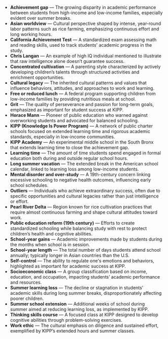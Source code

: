 - **Achievement gap** — The growing disparity in academic performance between students from high-income and low-income families, especially evident over summer breaks.  
- **Asian worldview** — Cultural perspective shaped by intense, year-round labor patterns such as rice farming, emphasizing continuous effort and long working hours.  
- **California Achievement Test** — A standardized exam assessing math and reading skills, used to track students' academic progress in the study.  
- **Chris Langan** — An example of high IQ individual mentioned to illustrate that raw intelligence alone doesn’t guarantee success.  
- **Concentrated cultivation** — A parenting style characterized by actively developing children’s talents through structured activities and enrichment opportunities.  
- **Cultural legacy** — The inherited cultural patterns and values that influence behaviors, attitudes, and approaches to work and learning.  
- **Free or reduced lunch** — A federal program supporting children from low-income families by providing nutritious meals at school.  
- **Grit** — The quality of perseverance and passion for long-term goals, emphasized as important for student success at KIPP.  
- **Horace Mann** — Pioneer of public education who warned against overworking students and advocated for balanced schooling.  
- **KIPP (Knowledge Is Power Program)** — A network of public charter schools focused on extended learning time and rigorous academic standards, especially in low-income communities.  
- **KIPP Academy** — An experimental middle school in the South Bronx that extends learning time to close the achievement gap.  
- **Learning time** — The amount of time students spend engaged in formal education both during and outside regular school hours.  
- **Long summer vacation** — The extended break in the American school calendar, linked to learning loss among low-income students.  
- **Mental disorder and over-study** — A 19th-century concern linking excessive schooling to negative health outcomes, influencing early school schedules.  
- **Outliers** — Individuals who achieve extraordinary success, often due to specific opportunities and cultural legacies rather than just intelligence or effort.  
- **Pearl River Delta** — Region known for rice cultivation practices that require almost continuous farming and shape cultural attitudes toward work.  
- **Public education reform (19th century)** — Efforts to create standardized schooling while balancing study with rest to protect children’s health and cognitive abilities.  
- **School-year gains** — Academic improvements made by students during the months when school is in session.  
- **School-year length** — The total number of days students attend school annually; typically longer in Asian countries than the U.S.  
- **Self-control** — The ability to regulate one's emotions and behaviors, highlighted as important for academic success at KIPP.  
- **Socioeconomic class** — A group classification based on income, education, and occupation, impacting students’ academic performance and resources.  
- **Summer learning loss** — The decline or stagnation in students’ academic skills during long summer breaks, disproportionately affecting poorer children.  
- **Summer school extension** — Additional weeks of school during summer aimed at reducing learning loss, as implemented by KIPP.  
- **Thinking skills course** — A focused class at KIPP designed to develop cognitive abilities through problem-solving exercises.  
- **Work ethic** — The cultural emphasis on diligence and sustained effort, exemplified by KIPP’s extended hours and summer classes.
